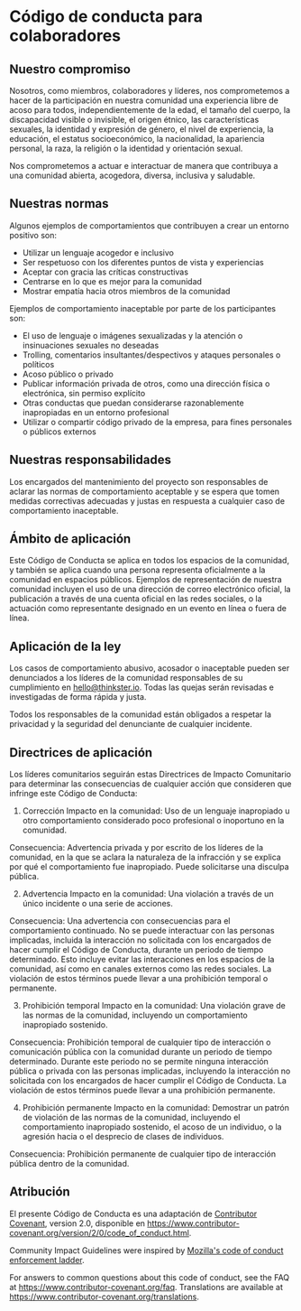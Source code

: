 # Código de conducta para colaboradores
## Nuestro compromiso
Nosotros, como miembros, colaboradores y líderes, nos comprometemos a hacer de la participación en nuestra comunidad una experiencia libre de acoso para todos, independientemente de la edad, el tamaño del cuerpo, la discapacidad visible o invisible, el origen étnico, las características sexuales, la identidad y expresión de género, el nivel de experiencia, la educación, el estatus socioeconómico, la nacionalidad, la apariencia personal, la raza, la religión o la identidad y orientación sexual.

Nos comprometemos a actuar e interactuar de manera que contribuya a una comunidad abierta, acogedora, diversa, inclusiva y saludable.
## Nuestras normas

Algunos ejemplos de comportamientos que contribuyen a crear un entorno positivo son:

- Utilizar un lenguaje acogedor e inclusivo
- Ser respetuoso con los diferentes puntos de vista y experiencias
- Aceptar con gracia las críticas constructivas
- Centrarse en lo que es mejor para la comunidad
- Mostrar empatía hacia otros miembros de la comunidad

Ejemplos de comportamiento inaceptable por parte de los participantes son:

- El uso de lenguaje o imágenes sexualizadas y la atención o insinuaciones sexuales no deseadas
- Trolling, comentarios insultantes/despectivos y ataques personales o políticos
- Acoso público o privado
- Publicar información privada de otros, como una dirección física o electrónica, sin permiso explícito
- Otras conductas que puedan considerarse razonablemente inapropiadas en un entorno profesional
- Utilizar o compartir código privado de la empresa, para fines personales o públicos externos

## Nuestras responsabilidades

Los encargados del mantenimiento del proyecto son responsables de aclarar las normas de comportamiento aceptable y se espera que tomen medidas correctivas adecuadas y justas en respuesta a cualquier caso de comportamiento inaceptable.

## Ámbito de aplicación
Este Código de Conducta se aplica en todos los espacios de la comunidad, y también se aplica cuando una persona representa oficialmente a la comunidad en espacios públicos. Ejemplos de representación de nuestra comunidad incluyen el uso de una dirección de correo electrónico oficial, la publicación a través de una cuenta oficial en las redes sociales, o la actuación como representante designado en un evento en línea o fuera de línea.

## Aplicación de la ley
Los casos de comportamiento abusivo, acosador o inaceptable pueden ser denunciados a los líderes de la comunidad responsables de su cumplimiento en hello@thinkster.io. Todas las quejas serán revisadas e investigadas de forma rápida y justa.

Todos los responsables de la comunidad están obligados a respetar la privacidad y la seguridad del denunciante de cualquier incidente.

## Directrices de aplicación
Los líderes comunitarios seguirán estas Directrices de Impacto Comunitario para determinar las consecuencias de cualquier acción que consideren que infringe este Código de Conducta:

1. Corrección
Impacto en la comunidad: Uso de un lenguaje inapropiado u otro comportamiento considerado poco profesional o inoportuno en la comunidad.

Consecuencia: Advertencia privada y por escrito de los líderes de la comunidad, en la que se aclara la naturaleza de la infracción y se explica por qué el comportamiento fue inapropiado. Puede solicitarse una disculpa pública.

2. Advertencia
Impacto en la comunidad: Una violación a través de un único incidente o una serie de acciones.

Consecuencia: Una advertencia con consecuencias para el comportamiento continuado. No se puede interactuar con las personas implicadas, incluida la interacción no solicitada con los encargados de hacer cumplir el Código de Conducta, durante un periodo de tiempo determinado. Esto incluye evitar las interacciones en los espacios de la comunidad, así como en canales externos como las redes sociales. La violación de estos términos puede llevar a una prohibición temporal o permanente.

3. Prohibición temporal
Impacto en la comunidad: Una violación grave de las normas de la comunidad, incluyendo un comportamiento inapropiado sostenido.

Consecuencia: Prohibición temporal de cualquier tipo de interacción o comunicación pública con la comunidad durante un periodo de tiempo determinado. Durante este periodo no se permite ninguna interacción pública o privada con las personas implicadas, incluyendo la interacción no solicitada con los encargados de hacer cumplir el Código de Conducta. La violación de estos términos puede llevar a una prohibición permanente.

4. Prohibición permanente
Impacto en la comunidad: Demostrar un patrón de violación de las normas de la comunidad, incluyendo el comportamiento inapropiado sostenido, el acoso de un individuo, o la agresión hacia o el desprecio de clases de individuos.

Consecuencia: Prohibición permanente de cualquier tipo de interacción pública dentro de la comunidad.

## Atribución

El presente Código de Conducta es una adaptación de [Contributor Covenant][homepage],
version 2.0, disponible en
https://www.contributor-covenant.org/version/2/0/code_of_conduct.html.

Community Impact Guidelines were inspired by [Mozilla's code of conduct
enforcement ladder](https://github.com/mozilla/diversity).

[homepage]: https://www.contributor-covenant.org

For answers to common questions about this code of conduct, see the FAQ at
https://www.contributor-covenant.org/faq. Translations are available at
https://www.contributor-covenant.org/translations.
